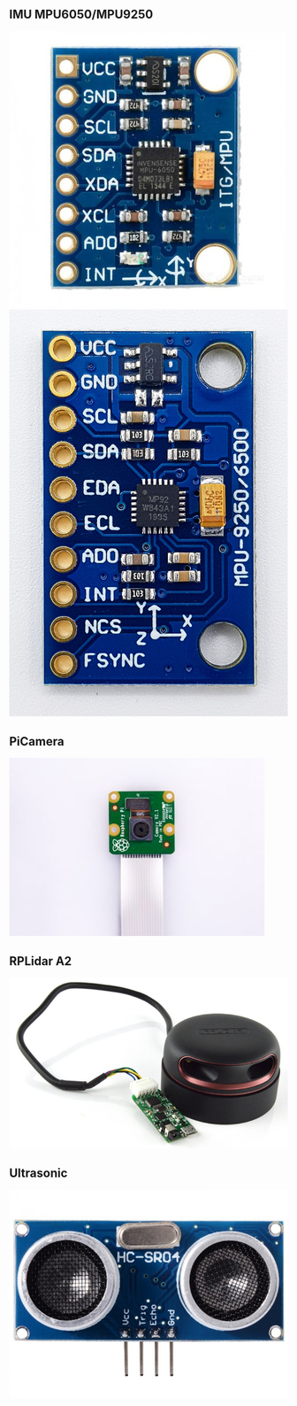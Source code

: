 ## IMU MPU6050/MPU9250
![](IMU_MPU6050/MPU6050_image.jpg)
![](IMU_MPU9250/MPU9250_image.jpg)

## PiCamera
![](PiCamera/PiCamera_Image.jpg)

## RPLidar A2
![](RPLidar_A2/RPLidar_A2.png)

## Ultrasonic
![](Ultrasonic_HCSR04/HCSR04_Ultrasonic_Image.jpg)
